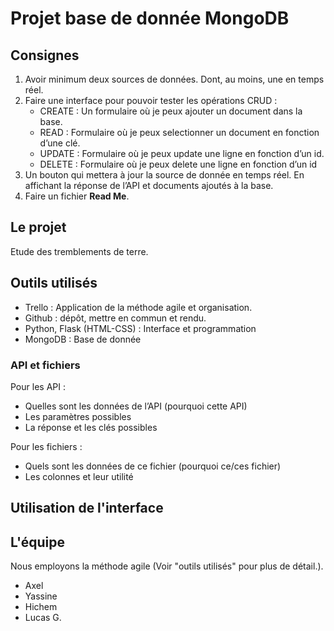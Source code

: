 # Projet base de donnée MongoDB

## Consignes

1. Avoir minimum deux sources de données. Dont, au moins, une en temps réel.
2. Faire une interface pour pouvoir tester les opérations CRUD :
    - CREATE : Un formulaire où je peux ajouter un document dans la base.
    - READ : Formulaire où je peux selectionner un document en fonction d’une clé.
    - UPDATE : Formulaire où je peux update une ligne en fonction d’un id.
    - DELETE : Formulaire où je peux delete une ligne en fonction d’un id
3. Un bouton qui mettera à jour la source de donnée en temps réel. En affichant la réponse de l’API et documents ajoutés à la base.
4. Faire un fichier __Read Me__.

## Le projet

Etude des tremblements de terre. 

## Outils utilisés

- Trello : Application de la méthode agile et organisation.
- Github : dépôt, mettre en commun et rendu.
- Python, Flask (HTML-CSS) : Interface et programmation
- MongoDB : Base de donnée

### API et fichiers 

Pour les API :
- Quelles sont les données de l’API (pourquoi cette API)
- Les paramètres possibles
- La réponse et les clés possibles

Pour les fichiers :
- Quels sont les données de ce fichier (pourquoi ce/ces fichier)
- Les colonnes et leur utilité

## Utilisation de l'interface

## L'équipe

Nous employons la méthode agile (Voir "outils utilisés" pour plus de détail.).

- Axel
- Yassine
- Hichem
- Lucas G.